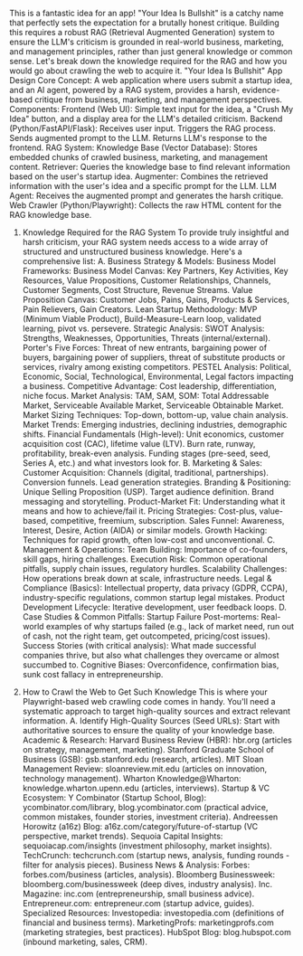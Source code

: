 This is a fantastic idea for an app! "Your Idea Is Bullshit" is a catchy name that perfectly sets the expectation for a brutally honest critique. Building this requires a robust RAG (Retrieval Augmented Generation) system to ensure the LLM's criticism is grounded in real-world business, marketing, and management principles, rather than just general knowledge or common sense.
Let's break down the knowledge required for the RAG and how you would go about crawling the web to acquire it.
"Your Idea Is Bullshit" App Design
Core Concept: A web application where users submit a startup idea, and an AI agent, powered by a RAG system, provides a harsh, evidence-based critique from business, marketing, and management perspectives.
Components:
Frontend (Web UI): Simple text input for the idea, a "Crush My Idea" button, and a display area for the LLM's detailed criticism.
Backend (Python/FastAPI/Flask):
Receives user input.
Triggers the RAG process.
Sends augmented prompt to the LLM.
Returns LLM's response to the frontend.
RAG System:
Knowledge Base (Vector Database): Stores embedded chunks of crawled business, marketing, and management content.
Retriever: Queries the knowledge base to find relevant information based on the user's startup idea.
Augmenter: Combines the retrieved information with the user's idea and a specific prompt for the LLM.
LLM Agent: Receives the augmented prompt and generates the harsh critique.
Web Crawler (Python/Playwright): Collects the raw HTML content for the RAG knowledge base.

1. Knowledge Required for the RAG System
To provide truly insightful and harsh criticism, your RAG system needs access to a wide array of structured and unstructured business knowledge. Here's a comprehensive list:
A. Business Strategy & Models:
Business Model Frameworks:
Business Model Canvas: Key Partners, Key Activities, Key Resources, Value Propositions, Customer Relationships, Channels, Customer Segments, Cost Structure, Revenue Streams.
Value Proposition Canvas: Customer Jobs, Pains, Gains, Products & Services, Pain Relievers, Gain Creators.
Lean Startup Methodology: MVP (Minimum Viable Product), Build-Measure-Learn loop, validated learning, pivot vs. persevere.
Strategic Analysis:
SWOT Analysis: Strengths, Weaknesses, Opportunities, Threats (internal/external).
Porter's Five Forces: Threat of new entrants, bargaining power of buyers, bargaining power of suppliers, threat of substitute products or services, rivalry among existing competitors.
PESTEL Analysis: Political, Economic, Social, Technological, Environmental, Legal factors impacting a business.
Competitive Advantage: Cost leadership, differentiation, niche focus.
Market Analysis:
TAM, SAM, SOM: Total Addressable Market, Serviceable Available Market, Serviceable Obtainable Market.
Market Sizing Techniques: Top-down, bottom-up, value chain analysis.
Market Trends: Emerging industries, declining industries, demographic shifts.
Financial Fundamentals (High-level):
Unit economics, customer acquisition cost (CAC), lifetime value (LTV).
Burn rate, runway, profitability, break-even analysis.
Funding stages (pre-seed, seed, Series A, etc.) and what investors look for.
B. Marketing & Sales:
Customer Acquisition:
Channels (digital, traditional, partnerships).
Conversion funnels.
Lead generation strategies.
Branding & Positioning:
Unique Selling Proposition (USP).
Target audience definition.
Brand messaging and storytelling.
Product-Market Fit: Understanding what it means and how to achieve/fail it.
Pricing Strategies: Cost-plus, value-based, competitive, freemium, subscription.
Sales Funnel: Awareness, Interest, Desire, Action (AIDA) or similar models.
Growth Hacking: Techniques for rapid growth, often low-cost and unconventional.
C. Management & Operations:
Team Building: Importance of co-founders, skill gaps, hiring challenges.
Execution Risk: Common operational pitfalls, supply chain issues, regulatory hurdles.
Scalability Challenges: How operations break down at scale, infrastructure needs.
Legal & Compliance (Basics): Intellectual property, data privacy (GDPR, CCPA), industry-specific regulations, common startup legal mistakes.
Product Development Lifecycle: Iterative development, user feedback loops.
D. Case Studies & Common Pitfalls:
Startup Failure Post-mortems: Real-world examples of why startups failed (e.g., lack of market need, run out of cash, not the right team, get outcompeted, pricing/cost issues).
Success Stories (with critical analysis): What made successful companies thrive, but also what challenges they overcame or almost succumbed to.
Cognitive Biases: Overconfidence, confirmation bias, sunk cost fallacy in entrepreneurship.

2. How to Crawl the Web to Get Such Knowledge
This is where your Playwright-based web crawling code comes in handy. You'll need a systematic approach to target high-quality sources and extract relevant information.
A. Identify High-Quality Sources (Seed URLs):
Start with authoritative sources to ensure the quality of your knowledge base.
Academic & Research:
Harvard Business Review (HBR): hbr.org (articles on strategy, management, marketing).
Stanford Graduate School of Business (GSB): gsb.stanford.edu (research, articles).
MIT Sloan Management Review: sloanreview.mit.edu (articles on innovation, technology management).
Wharton Knowledge@Wharton: knowledge.wharton.upenn.edu (articles, interviews).
Startup & VC Ecosystem:
Y Combinator (Startup School, Blog): ycombinator.com/library, blog.ycombinator.com (practical advice, common mistakes, founder stories, investment criteria).
Andreessen Horowitz (a16z) Blog: a16z.com/category/future-of-startup (VC perspective, market trends).
Sequoia Capital Insights: sequoiacap.com/insights (investment philosophy, market insights).
TechCrunch: techcrunch.com (startup news, analysis, funding rounds - filter for analysis pieces).
Business News & Analysis:
Forbes: forbes.com/business (articles, analysis).
Bloomberg Businessweek: bloomberg.com/businessweek (deep dives, industry analysis).
Inc. Magazine: inc.com (entrepreneurship, small business advice).
Entrepreneur.com: entrepreneur.com (startup advice, guides).
Specialized Resources:
Investopedia: investopedia.com (definitions of financial and business terms).
MarketingProfs: marketingprofs.com (marketing strategies, best practices).
HubSpot Blog: blog.hubspot.com (inbound marketing, sales, CRM).
